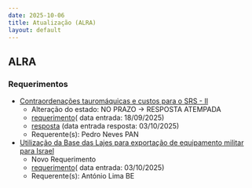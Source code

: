 ```yaml
---
date: 2025-10-06
title: Atualização (ALRA)
layout: default
---
```

## ALRA

### Requerimentos

* [Contraordenações tauromáquicas e custos para o SRS - II](http://base.alra.pt:82/4DACTION/w_pesquisa_registo/4/8948)
  * Alteração do estado: NO PRAZO → RESPOSTA ATEMPADA
  * [requerimento](http://base.alra.pt:82/Doc_Req/XIIIreque415.pdf)( data entrada: 18/09/2025)
  * [resposta](http://base.alra.pt:82/Doc_Req/XIIIrequeresp415.pdf) (data entrada resposta: 03/10/2025)
  * Requerente(s): Pedro Neves PAN
* [Utilização da Base das Lajes para exportação de equipamento militar para Israel](http://base.alra.pt:82/4DACTION/w_pesquisa_registo/4/8976)
  * Novo Requerimento
  * [requerimento](http://base.alra.pt:82/Doc_Req/XIIIreque434.pdf)( data entrada: 03/10/2025)
  * Requerente(s): António Lima BE
